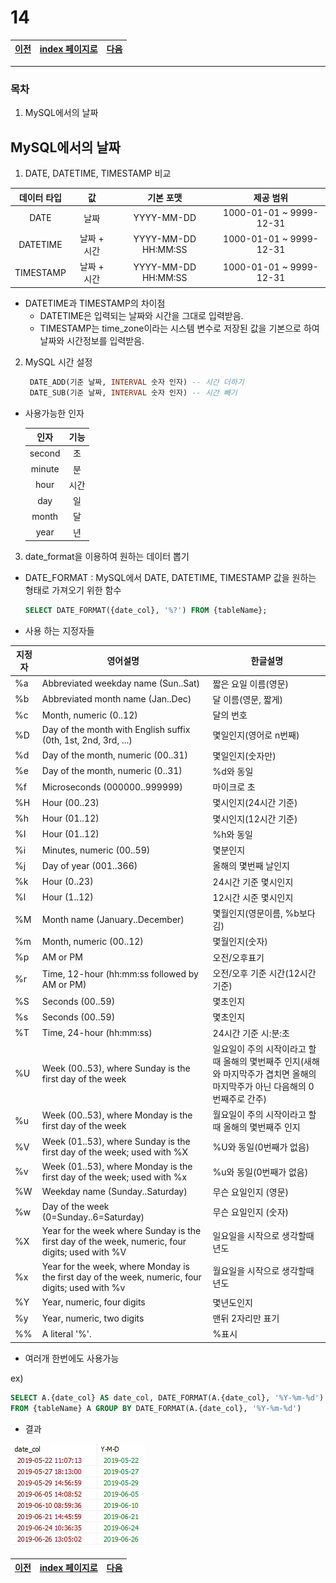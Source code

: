 # 14

[이전](./13.md)|[index 페이지로](./00index.md) |[다음](./15.md)
---|---|---
<hr>

### 목차
1. MySQL에서의 날짜


## MySQL에서의 날짜

1. DATE, DATETIME, TIMESTAMP 비교

| 데이터 타입 |      값     |      기본 포맷      |        제공 범위        |
|:-----------:|:-----------:|:-------------------:|:-----------------------:|
|     DATE    |     날짜    |      YYYY-MM-DD     | 1000-01-01 ~ 9999-12-31 |
|   DATETIME  | 날짜 + 시간 | YYYY-MM-DD HH:MM:SS | 1000-01-01 ~ 9999-12-31 |
|  TIMESTAMP  | 날짜 + 시간 | YYYY-MM-DD HH:MM:SS | 1000-01-01 ~ 9999-12-31 |

- DATETIME과 TIMESTAMP의 차이점
	+ DATETIME은 입력되는 날짜와 시간을 그대로 입력받음.
	+ TIMESTAMP는 time_zone이라는 시스템 변수로 저장된 값을 기본으로 하여 날짜와 시간정보를 입력받음.
	

2. MySQL 시간 설정
	```sql
	 DATE_ADD(기준 날짜, INTERVAL 숫자 인자) -- 시간 더하기
	 DATE_SUB(기준 날짜, INTERVAL 숫자 인자) -- 시간 빼기
	```
* 사용가능한 인자

	|  인자  | 기능 |
	|:------:|:----:|
	| second |  초  |
	| minute |  분  |
	|  hour  | 시간 |
	|   day  |  일  |
	|  month |  달  |
	|  year  |  년  |

3. date_format을 이용하여 원하는 데이터 뽑기

- DATE_FORMAT : MySQL에서 DATE, DATETIME, TIMESTAMP 값을 원하는 형태로 가져오기 위한 함수
	```sql
	SELECT DATE_FORMAT({date_col}, '%?') FROM {tableName};
	```
- 사용 하는 지정자들

지정자|	영어설명	|	한글설명	
--|--|--
%a	|Abbreviated weekday name (Sun..Sat)|	짧은 요일 이름(영문) 
%b	|Abbreviated month name (Jan..Dec)|	달 이름(영문, 짧게)
%c	|Month, numeric (0..12)|	달의 번호
%D	|Day of the month with English suffix (0th, 1st, 2nd, 3rd, ...)|	몇일인지(영어로 n번째)
%d	|Day of the month, numeric (00..31)|	몇일인지(숫자만)
%e	|Day of the month, numeric (0..31)|	%d와 동일
%f	|Microseconds (000000..999999)|	마이크로 초
%H	|Hour (00..23)| 몇시인지(24시간 기준)
%h	|Hour (01..12)|	몇시인지(12시간 기준)
%I	|Hour (01..12)|	%h와 동일
%i	|Minutes, numeric (00..59)|	몇분인지
%j	|Day of year (001..366)|	올해의 몇번째 날인지
%k	|Hour (0..23)|	24시간 기준 몇시인지
%l	|Hour (1..12)|	12시간 시준 몇시인지
%M	|Month name (January..December)|	몇월인지(영문이름, %b보다 김)
%m	|Month, numeric (00..12)|	몇월인지(숫자)
%p	|AM or PM|	오전/오후표기
%r	|Time, 12-hour (hh:mm:ss followed by AM or PM)|	오전/오후 기준 시간(12시간기준)
%S	|Seconds (00..59)|	몇초인지
%s	|Seconds (00..59)|	몇초인지
%T	|Time, 24-hour (hh:mm:ss)|	24시간 기준 시:분:초
%U	|Week (00..53), where Sunday is the first day of the week|	일요일이 주의 시작이라고 할때 올해의 몇번째주 인지(새해와 마지막주가 겹치면 올해의 마지막주가 아닌 다음해의 0번째주로 간주)
%u	|Week (00..53), where Monday is the first day of the week|	월요일이 주의 시작이라고 할때 올해의 몇번째주 인지
%V	|Week (01..53), where Sunday is the first day of the week; used with %X|	%U와 동일(0번째가 없음)
%v	|Week (01..53), where Monday is the first day of the week; used with %x|	%u와 동일(0번째가 없음)
%W	|Weekday name (Sunday..Saturday)|	무슨 요일인지 (영문)
%w	|Day of the week (0=Sunday..6=Saturday)|	무슨 요일인지 (숫자)
%X	|Year for the week where Sunday is the first day of the week, numeric, four digits; used with %V|	일요일을 시작으로 생각할때 년도
%x	|Year for the week, where Monday is the first day of the week, numeric, four digits; used with %v|	월요일을 시작으로 생각할때 년도
%Y	|Year, numeric, four digits|	몇년도인지
%y	|Year, numeric, two digits|	맨뒤 2자리만 표기
%%	|A literal '%'.|	%표시

- 여러개 한번에도 사용가능

ex)
```sql
SELECT A.{date_col} AS date_col, DATE_FORMAT(A.{date_col}, '%Y-%m-%d') AS 'Y-M-D' 
FROM {tableName} A GROUP BY DATE_FORMAT(A.{date_col}, '%Y-%m-%d')
```
   + 결과		
	
   ![결과](./imgs/ymd.PNG)

[이전](./13.md)|[index 페이지로](./00index.md) |[다음](./15.md)
---|---|---
